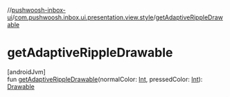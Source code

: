 //[pushwoosh-inbox-ui](../../index.md)/[com.pushwoosh.inbox.ui.presentation.view.style](index.md)/[getAdaptiveRippleDrawable](get-adaptive-ripple-drawable.md)

# getAdaptiveRippleDrawable

[androidJvm]\
fun [getAdaptiveRippleDrawable](get-adaptive-ripple-drawable.md)(normalColor: [Int](https://kotlinlang.org/api/latest/jvm/stdlib/kotlin-stdlib/kotlin/-int/index.html), pressedColor: [Int](https://kotlinlang.org/api/latest/jvm/stdlib/kotlin-stdlib/kotlin/-int/index.html)): [Drawable](https://developer.android.com/reference/kotlin/android/graphics/drawable/Drawable.html)

